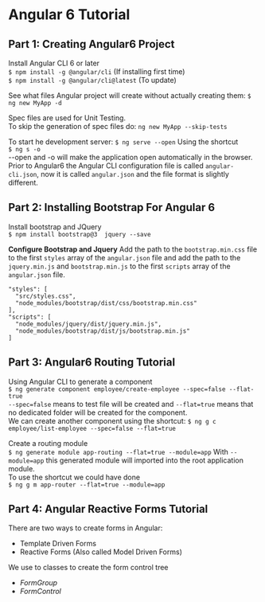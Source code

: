 # Angular 6 Tutorial  
## Part 1: Creating Angular6 Project  
Install Angular CLI 6 or later  
`$ npm install -g @angular/cli` (If installing first time)  
`$ npm install -g @angular/cli@latest`  (To update)

See what files Angular project will create without actually creating them:
`$ ng new MyApp -d`

Spec files are used for Unit Testing.  
To skip the generation of spec files do:
`ng new MyApp --skip-tests`

To start he development server:
`$ ng serve --open`
Using the shortcut  
`$ ng s -o`  
--open and -o will make the application open automatically in the browser.
Prior to Angular6 the Angular CLI configuration file is called `angular-cli.json`, now it is called `angular.json` and the file format is slightly different.  

## Part 2: Installing Bootstrap For Angular 6
Install bootstrap and JQuery  
`$ npm install bootstrap@3  jquery --save`  

__Configure Bootstrap and Jquery__
Add the path to the `bootstrap.min.css` file to the first `styles` array of the `angular.json` file and add the path to the `jquery.min.js` and `bootstrap.min.js` to the first `scripts` array of the `angular.json` file.    
```
"styles": [
  "src/styles.css",
  "node_modules/bootstrap/dist/css/bootstrap.min.css"
],
"scripts": [
  "node_modules/jquery/dist/jquery.min.js",
  "node_modules/bootstrap/dist/js/bootstrap.min.js"
]
```

## Part 3: Angular6 Routing Tutorial  
Using Angular CLI to generate a component  
`$ ng generate component employee/create-employee --spec=false --flat-true`    
`--spec=false` means to test file will be created and `--flat=true` means that no dedicated folder will be created for the component.  
We can create another component using the shortcut:
`$ ng g c employee/list-employee --spec=false --flat=true`

Create a routing module  
`$ ng generate module app-routing --flat=true --module=app`
With `--module=app` this generated module will imported into the root application module.  
To use the shortcut we could have done  
`$ ng g m app-router --flat=true --module=app`  

## Part 4: Angular Reactive Forms Tutorial  
There are two ways to create forms in Angular:  
* Template Driven Forms  
* Reactive Forms (Also called Model Driven Forms)  

We use to classes to create the form control tree  
* _FormGroup_
* _FormControl_
